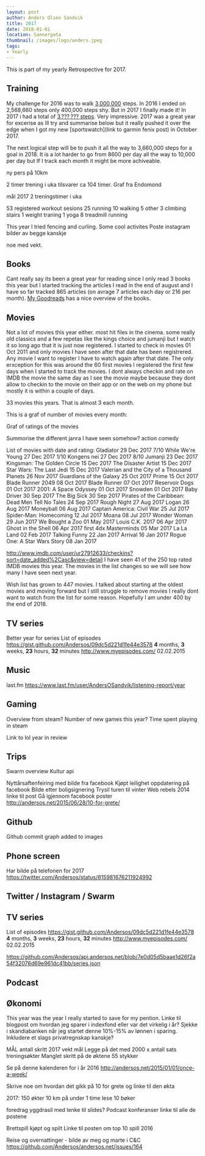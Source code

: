 ```yaml
---
layout: post
author: Anders Olsen Sandvik
title: 2017
date: 2018-01-01
location: Sannergata
thumbnail: /images/logo/anders.jpeg
tags:
- Yearly
---
```


This is part of my yearly Retrospective for 2017.

## Training

My challenge for 2016 was to walk [3,000,000](/2016/04/17/3000000/) steps. In 2016 I ended on 2,568,660 steps only 400,000 steps shy. But in 2017 I finally made it! In 2017 i had a total of [3,???,??? steps](/skritt). Very impressive. 2017 was a great year for excerise as Ill try and summarise below but it really pushed it over the edge when I got my new [sportswatch](link to garmin fenix post) in October 2017.

The next logical step will be to push it all the way to 3,660,000 steps for a goal in 2018. It is a lot harder to go from 8600 per day all the way to 10,000 per day but If I track each month it might be more achiveable.

ny pers på 10km

2 timer trening i uka tilsvarer ca 104 timer. Graf fra Endomond

mål 2017 2 treningstimer i uka

53 registered workout sesions
25 running
10 walking
5 other
3 climbing stairs
1 weight traning
1 yoga
8 treadmill running

This year I tried fencing and curling. Some cool activites
Poste instagram bilder av begge kanskje

noe med vekt.

## Books

Cant really say its been a great year for reading since I only read 3 books this year but I started tracking the articles I read in the end of august and I have so far tracked 865 articles (on avrage 7 articles each day or 216 per month). [My Goodreads](https://www.goodreads.com/user/year_in_books/2017/2244364) has a nice overview of the books.

## Movies

Not a lot of movies this year either. most hit files in the cinema. some really old classics and a few repetas like the kings choice and jumanji but I watch it so long ago that it is just now registered. I started to check in movies 01 Oct 2011 and only movies I have seen after that date has been registrered. Any movie I want to register I have to watch again after that date. The only erxception for this was around the 60 first movies I registered the first few days when I started to track the movies. I dont always checkin and rate on IMDB the movie the same day as I see the movie maybe because they dont allow to checkin to the movie on their app or on the web on my phone but mostly it is within a couple of days.

33 movies this years. That is almost 3 each month.

This is a graf of number of movies every month:

Graf of ratings of the movies

Summorise the different janra I have seen somehow? action comedy

List of movies with date and rating:
Gladiator 29 Dec 2017 7/10
While We're Young 27 Dec 2017 1/10
Kongens nei 27 Dec 2017 8/10
Jumanji 23 Dec 2017
Kingsman: The Golden Circle 15 Dec 2017
The Disaster Artist 15 Dec 2017
Star Wars: The Last Jedi 15 Dec 2017
Valerian and the City of a Thousand Planets 26 Nov 2017
Guardians of the Galaxy 25 Oct 2017
Prime 15 Oct 2017
Blade Runner 2049 08 Oct 2017
Blade Runner 07 Oct 2017
Reservoir Dogs 01 Oct 2017
2001: A Space Odyssey 01 Oct 2017
Snowden 01 Oct 2017
Baby Driver 30 Sep 2017
The Big Sick 30 Sep 2017
Pirates of the Caribbean: Dead Men Tell No Tales 24 Sep 2017
Rough Night 27 Aug 2017
Logan 26 Aug 2017
Moneyball 06 Aug 2017
Captain America: Civil War 25 Jul 2017
Spider-Man: Homecoming 12 Jul 2017
Moana 08 Jul 2017
Wonder Woman 29 Jun 2017
We Bought a Zoo 01 May 2017
Louis C.K. 2017 06 Apr 2017
Ghost in the Shell 06 Apr 2017 first 4dx
Masterminds 05 Mar 2017
La La Land 02 Feb 2017
Talking Funny 22 Jan 2017
Arrival 16 Jan 2017
Rogue One: A Star Wars Story 08 Jan 2017

http://www.imdb.com/user/ur27912633/checkins?sort=date_added%2Casc&view=detail
I have seen 41 of the 250 top rated IMDB movies this year. The movies in the list changes so we will see how many I have seen next year.

Wish list has grown to 447 movies. I talked about starting at the oldest movies and moving forward but I still struggle to remove movies I really dont want to watch from the list for some reason. Hopefully I am under 400 by the end of 2018.

## TV series

Better year for series
List of episodes https://gist.github.com/Andersos/09dc5d221d1fe44e3578
<b>4</b> months, <b>3</b> weeks, <b>23</b> hours, <b>32</b> minutes
http://www.myepisodes.com/
02.02.2015

## Music

last.fm
https://www.last.fm/user/AndersOSandvik/listening-report/year

## Gaming

Overview from steam?
Number of new games this year?
Time spent playing in steam

Link to lol year in review

## Trips

Swarm overview
Kultur api

Nyttårsaftenfeiring med bilde fra facebook
Kjøpt leilighet oppdatering på facebook
Bilde etter boligsignering
Trysil turen til vinter
Web rebels 2014 linke til post
Gå igjennom facebook poster
http://andersos.net/2015/06/28/10-for-grete/

## Github

Github commit graph added to images

## Phone screen

Har bilde på telefonen for 2017
https://twitter.com/Andersos/status/815981676211924992

## Twitter / Instagram / Swarm

## TV series

List of episodes https://gist.github.com/Andersos/09dc5d221d1fe44e3578
<b>4</b> months, <b>3</b> weeks, <b>23</b> hours, <b>32</b> minutes
http://www.myepisodes.com/
02.02.2015

https://github.com/Andersos/api.andersos.net/blob/7e0d05d5baae1d26f2a54f32076d69e961dc41bb/series.json

## Podcast

## Økonomi

This year was the year I really started to save for my pention.
Linke til blogpost om hvordan jeg sparer i indexfond eller var det virkelig i år?
Sjekke i skandiabanken når jeg startet denne
10%-15% av lønnen i sparing.
Inkludere et slags privatregnskap kanskje?

MÅL
antall skritt 2017
vekt mål
Legge på det med 2000 x antall sats treningsøkter
Manglet skritt på de øktene 55 stykker

Se på denne kalenderen for i år 2016
http://andersos.net/2015/01/01/once-a-week/

Skrive noe om hvordan det gikk på 10 for grete og linke til den økta

2017: 150 økter
10 km på under 1 time
lese 10 bøker

foredrag yggdrasil med lenke til slides?
Podcast
konferanser
linke til alle de postene

Brettspill kjøpt og spilt
Linke til posten om top 10 spill 2016

Reise og overnattinger - bilde av meg og marte i C&C
https://github.com/Andersos/andersos.net/issues/164

